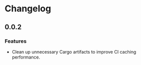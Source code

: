 # Changelog

## 0.0.2

### Features

- Clean up unnecessary Cargo artifacts to improve CI caching performance.
